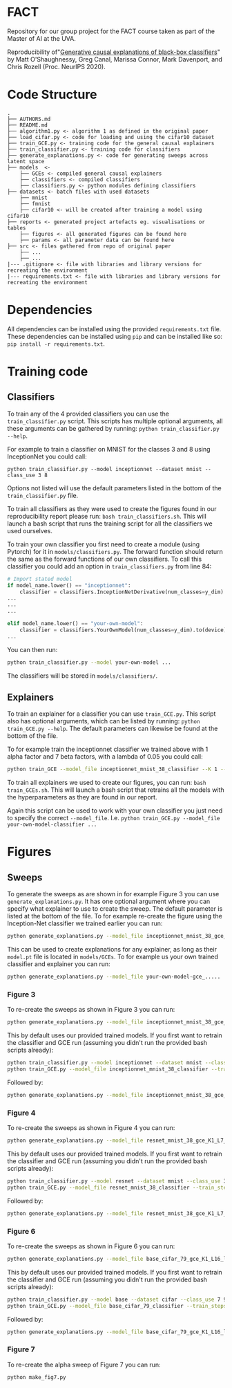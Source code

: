 # FACT
Repository for our group project for the FACT course taken as part of the Master of AI at the UVA.

Reproducibility of"[Generative causal explanations of black-box classifiers](https://arxiv.org/abs/2006.13913)" by Matt O'Shaughnessy, Greg Canal, Marissa Connor, Mark Davenport, and Chris Rozell (Proc. NeurIPS 2020).

# Code Structure
```
.
├── AUTHORS.md
├── README.md
├── algorithm1.py <- algorithm 1 as defined in the original paper
├── load_cifar.py <- code for loading and using the cifar10 dataset
├── train_GCE.py <- training code for the general causal explainers
├── train_classifier.py <- training code for classifiers
├── generate_explanations.py <- code for generating sweeps across latent space
├── models  <-
	├── GCEs <- compiled general causal explainers
	├── classifiers <- compiled classifiers
	├── classifiers.py <- python modules defining classifiers
├── datasets <- batch files with used datasets
    ├── mnist
    ├── fmnist
    ├── cifar10 <- will be created after training a model using cifar10
├── reports <- generated project artefacts eg. visualisations or tables
    ├── figures <- all generated figures can be found here
    ├── params <- all parameter data can be found here
├── src <- files gathered from repo of original paper
    ├── ...
    ├── ... 
|--- .gitignore <- file with libraries and library versions for recreating the environment
|--- requirements.txt <- file with libraries and library versions for recreating the environment
```

# Dependencies
All dependencies can be installed using the provided `requirements.txt` file. These dependencies can be installed using `pip` and can be installed like so: `pip install -r requirements.txt`.

# Training code
## Classifiers
To train any of the 4 provided classifiers you can use the `train_classifier.py` script. This scripts has multiple optional arguments, all these arguments can be gathered by running: `python train_classifier.py --help`.

For example to train a classifier on MNIST for the classes 3 and 8 using InceptionNet you could call:

`python train_classifier.py --model inceptionnet --dataset mnist -- class_use 3 8`

Options not listed will use the default parameters listed in the bottom of the `train_classifier.py` file.

To train all classifiers as they were used to create the figures found in our reproducibility report please run: `bash train_classifiers.sh`. This will launch a bash script that runs the training script for all the classifiers we used ourselves.

To train your own classifier you first need to create a module (using Pytorch) for it in `models/classifiers.py`. The forward function should return the same as the forward functions of our own classifiers. To call this classifier you could add an option in `train_classifiers.py` from line 84:

```python
# Import stated model
if model_name.lower() == "inceptionnet":
    classifier = classifiers.InceptionNetDerivative(num_classes=y_dim).to(device)
...
...
...

elif model_name.lower() == "your-own-model":
    classifier = classifiers.YourOwnModel(num_classes=y_dim).to(device)
...
```

You can then run:

```bash 
python train_classifier.py --model your-own-model ...
```

The classifiers will be stored in `models/classifiers/`.

## Explainers

To train an explainer for a classifier you can use `train_GCE.py`. This script also has optional arguments, which can be listed by running: `python train_GCE.py --help`. The default parameters can likewise be found at the bottom of the file.

To for example train the inceptionnet classifier we trained above with 1 alpha factor and 7 beta factors, with a lambda of 0.05 you could call:

```bash
python train_GCE --model_file inceptionnet_mnist_38_classifier --K 1 --L 7 --lam 0.05
```

To train all explainers we used to create our figures, you can run: `bash train_GCEs.sh`. This will launch a bash script that retrains all the models with the hyperparameters as they are found in our report.

Again this script can be used to work with your own classifier you just need to specify the correct `--model_file`. I.e. `python train_GCE.py --model_file your-own-model-classifier ...`

# Figures
## Sweeps
To generate the sweeps as are shown in for example Figure 3 you can use `generate_explanations.py`. It has one optional argument where you can specify what explainer to use to create the sweep. The default parameter is listed at the bottom of the file. To for example re-create the figure using the Inception-Net classifier we trained earlier you can run:

```bash
python generate_explanations.py --model_file inceptionnet_mnist_38_gce_K1_L7_lambda005
```

This can be used to create explanations for any explainer, as long as their `model.pt` file is located in `models/GCEs`. To for example us your own trained classifier and explainer you can run:

```bash
python generate_explanations.py --model_file your-own-model-gce_.....
```

### Figure 3
To re-create the sweeps as shown in Figure 3 you can run:

```bash 
python generate_explanations.py --model_file inceptionnet_mnist_38_gce_K1_L7_lambda005
```

This by default uses our provided trained models. If you first want to retrain the classifier and GCE run (assuming you didn't run the provided bash scripts already):

```bash 
python train_classifier.py --model inceptionnet --dataset mnist --class_use 3 8 --epochs 80
python train_GCE.py --model_file inceptionnet_mnist_38_classifier --train_steps 8000 --K 1 --L 7 --lam 0.05 --Nalpha 15 --Nbeta 75
```

Followed by:
```bash
python generate_explanations.py --model_file inceptionnet_mnist_38_gce_K1_L7_lambda005
```

### Figure 4
To re-create the sweeps as shown in Figure 4 you can run:
```bash
python generate_explanations.py --model_file resnet_mnist_38_gce_K1_L7_lambda005
```

This by default uses our provided trained models. If you first want to retrain the classifier and GCE run (assuming you didn't run the provided bash scripts already):

```bash
python train_classifier.py --model resnet --dataset mnist --class_use 3 8 --epochs 80
python train_GCE.py --model_file resnet_mnist_38_classifier --train_steps 8000 --K 1 --L 7 --lam 0.05 --Nalpha 15 --Nbeta 75
```

Followed by:
```bash
python generate_explanations.py --model_file resnet_mnist_38_gce_K1_L7_lambda005
```

### Figure 6
To re-create the sweeps as shown in Figure 6 you can run:
```bash
python generate_explanations.py --model_file base_cifar_79_gce_K1_L16_lambda005
```

This by default uses our provided trained models. If you first want to retrain the classifier and GCE run (assuming you didn't run the provided bash scripts already):

```bash
python train_classifier.py --model base --dataset cifar --class_use 7 9 --epochs 150
python train_GCE.py --model_file base_cifar_79_classifier --train_steps 4000 --K 1 --L 16 --lam 0.05 --Nalpha 20 --Nbeta 70
```

Followed by:
```bash
python generate_explanations.py --model_file base_cifar_79_gce_K1_L16_lambda005
```

### Figure 7
To re-create the alpha sweep of Figure 7 you can run:
```bash
python make_fig7.py
```